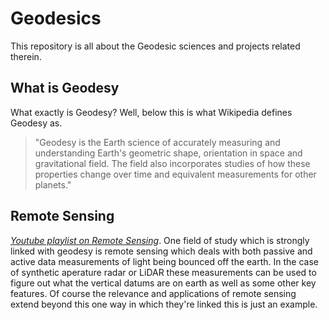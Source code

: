 # Geodesics
This repository is all about the Geodesic sciences and projects related therein.

## What is Geodesy

What exactly is Geodesy? Well, below this is what Wikipedia defines Geodesy as.

> "Geodesy is the Earth science of accurately measuring and understanding Earth's geometric shape, orientation in space and gravitational field. The field also incorporates studies of how these properties change over time and equivalent measurements for other planets."


## Remote Sensing
*[Youtube playlist on Remote Sensing](https://www.youtube.com/playlist?list=PL1Se2xIuNxEoF1kY6fONj9U0oycsERbmj)*. 
One field of study which is strongly linked with geodesy is remote sensing which deals with both passive and active data measurements of light being bounced off the earth. In the case of synthetic aperature radar or LiDAR these measurements can be used to figure out what the vertical datums are on earth as well as some other key features. Of course the relevance and applications of remote sensing extend beyond this one way in which they're linked this is just an example. 




